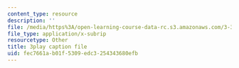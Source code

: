 ```yaml
---
content_type: resource
description: ''
file: /media/https%3A/open-learning-course-data-rc.s3.amazonaws.com/3-320-atomistic-computer-modeling-of-materials-sma-5107-spring-2005/fec7661ab01f5309edc3254343680efb_qOTTNo9iXJc.srt
file_type: application/x-subrip
resourcetype: Other
title: 3play caption file
uid: fec7661a-b01f-5309-edc3-254343680efb
---
```

